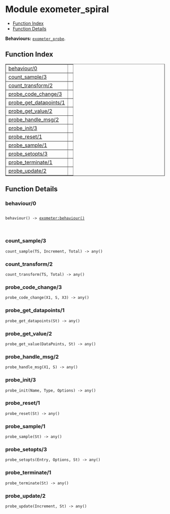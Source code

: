 

# Module exometer_spiral #
* [Function Index](#index)
* [Function Details](#functions)

__Behaviours:__ [`exometer_probe`](exometer_probe.md).

<a name="index"></a>

## Function Index ##


<table width="100%" border="1" cellspacing="0" cellpadding="2" summary="function index"><tr><td valign="top"><a href="#behaviour-0">behaviour/0</a></td><td></td></tr><tr><td valign="top"><a href="#count_sample-3">count_sample/3</a></td><td></td></tr><tr><td valign="top"><a href="#count_transform-2">count_transform/2</a></td><td></td></tr><tr><td valign="top"><a href="#probe_code_change-3">probe_code_change/3</a></td><td></td></tr><tr><td valign="top"><a href="#probe_get_datapoints-1">probe_get_datapoints/1</a></td><td></td></tr><tr><td valign="top"><a href="#probe_get_value-2">probe_get_value/2</a></td><td></td></tr><tr><td valign="top"><a href="#probe_handle_msg-2">probe_handle_msg/2</a></td><td></td></tr><tr><td valign="top"><a href="#probe_init-3">probe_init/3</a></td><td></td></tr><tr><td valign="top"><a href="#probe_reset-1">probe_reset/1</a></td><td></td></tr><tr><td valign="top"><a href="#probe_sample-1">probe_sample/1</a></td><td></td></tr><tr><td valign="top"><a href="#probe_setopts-3">probe_setopts/3</a></td><td></td></tr><tr><td valign="top"><a href="#probe_terminate-1">probe_terminate/1</a></td><td></td></tr><tr><td valign="top"><a href="#probe_update-2">probe_update/2</a></td><td></td></tr></table>


<a name="functions"></a>

## Function Details ##

<a name="behaviour-0"></a>

### behaviour/0 ###

<pre><code>
behaviour() -&gt; <a href="http://www.erlang.org/doc/man/exometer.html#type-behaviour">exometer:behaviour()</a>
</code></pre>
<br />

<a name="count_sample-3"></a>

### count_sample/3 ###

`count_sample(TS, Increment, Total) -> any()`

<a name="count_transform-2"></a>

### count_transform/2 ###

`count_transform(TS, Total) -> any()`

<a name="probe_code_change-3"></a>

### probe_code_change/3 ###

`probe_code_change(X1, S, X3) -> any()`

<a name="probe_get_datapoints-1"></a>

### probe_get_datapoints/1 ###

`probe_get_datapoints(St) -> any()`

<a name="probe_get_value-2"></a>

### probe_get_value/2 ###

`probe_get_value(DataPoints, St) -> any()`

<a name="probe_handle_msg-2"></a>

### probe_handle_msg/2 ###

`probe_handle_msg(X1, S) -> any()`

<a name="probe_init-3"></a>

### probe_init/3 ###

`probe_init(Name, Type, Options) -> any()`

<a name="probe_reset-1"></a>

### probe_reset/1 ###

`probe_reset(St) -> any()`

<a name="probe_sample-1"></a>

### probe_sample/1 ###

`probe_sample(St) -> any()`

<a name="probe_setopts-3"></a>

### probe_setopts/3 ###

`probe_setopts(Entry, Options, St) -> any()`

<a name="probe_terminate-1"></a>

### probe_terminate/1 ###

`probe_terminate(St) -> any()`

<a name="probe_update-2"></a>

### probe_update/2 ###

`probe_update(Increment, St) -> any()`

